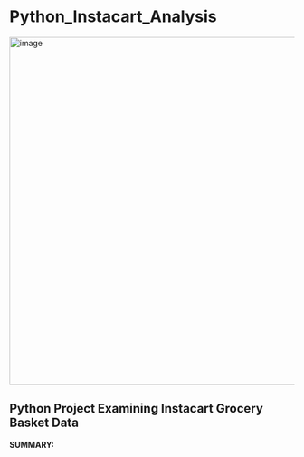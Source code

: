 # Python_Instacart_Analysis
<img width="860" height="614" alt="image" src="https://github.com/user-attachments/assets/3558b14d-0488-497e-97c0-7fc00e8aeb3a" />

## Python Project Examining Instacart Grocery Basket Data

**SUMMARY:** 
